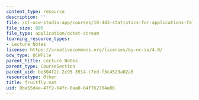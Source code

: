 ```yaml
---
content_type: resource
description: ''
file: /ol-ocw-studio-app/courses/18-443-statistics-for-applications-fall-2006/0ba55d4a47f264fc0aa864f762704a06_fruitfly.mat
file_size: 895
file_type: application/octet-stream
learning_resource_types:
- Lecture Notes
license: https://creativecommons.org/licenses/by-nc-sa/4.0/
ocw_type: OCWFile
parent_title: Lecture Notes
parent_type: CourseSection
parent_uid: be304f2c-2c95-3914-c7ed-f3c4529a02a5
resourcetype: Other
title: fruitfly.mat
uid: 0ba55d4a-47f2-64fc-0aa8-64f762704a06
---
```

